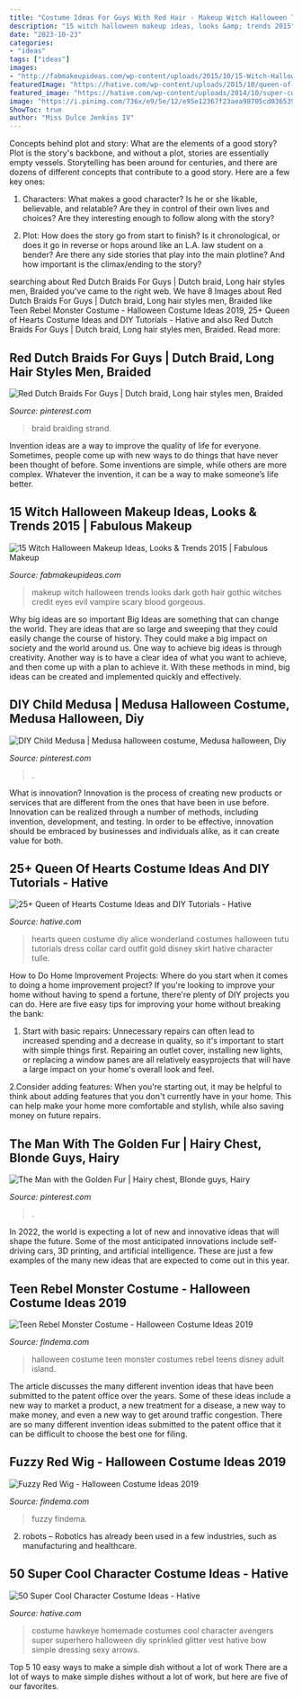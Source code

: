 ```yaml
---
title: "Costume Ideas For Guys With Red Hair - Makeup Witch Halloween Trends Looks Dark Goth Hair Gothic Witches Credit Eyes Evil Vampire Scary Blood Gorgeous"
description: "15 witch halloween makeup ideas, looks &amp; trends 2015"
date: "2023-10-23"
categories:
- "ideas"
tags: ["ideas"]
images:
- "http://fabmakeupideas.com/wp-content/uploads/2015/10/15-Witch-Halloween-Makeup-Ideas-Looks-Trends-2015-5.jpg"
featuredImage: "https://hative.com/wp-content/uploads/2015/10/queen-of-hearts-costume-ideas/9-queen-of-hearts-costume-ideas-and-diy-tutorials.jpg"
featured_image: "https://hative.com/wp-content/uploads/2014/10/super-cool-costume-ideas/10-homemade-hawkeye-costume.jpg"
image: "https://i.pinimg.com/736x/e9/5e/12/e95e12367f23aea98705cd036539d8c3.jpg"
ShowToc: true
author: "Miss Dulce Jenkins IV"
---
```



Concepts behind plot and story: What are the elements of a good story?
Plot is the story's backbone, and without a plot, stories are essentially empty vessels. Storytelling has been around for centuries, and there are dozens of different concepts that contribute to a good story. Here are a few key ones:
1) Characters: What makes a good character? Is he or she likable, believable, and relatable? Are they in control of their own lives and choices? Are they interesting enough to follow along with the story?

2) Plot: How does the story go from start to finish? Is it chronological, or does it go in reverse or hops around like an L.A. law student on a bender? Are there any side stories that play into the main plotline? And how important is the climax/ending to the story?

	

		
searching about Red Dutch Braids For Guys | Dutch braid, Long hair styles men, Braided you've came to the right web. We have 8 Images about Red Dutch Braids For Guys | Dutch braid, Long hair styles men, Braided like Teen Rebel Monster Costume - Halloween Costume Ideas 2019, 25+ Queen of Hearts Costume Ideas and DIY Tutorials - Hative and also Red Dutch Braids For Guys | Dutch braid, Long hair styles men, Braided. Read more:
		
    
## Red Dutch Braids For Guys | Dutch Braid, Long Hair Styles Men, Braided

<img loading=lazy src="https://i.pinimg.com/736x/e9/5e/12/e95e12367f23aea98705cd036539d8c3.jpg" onerror="this.onerror=null;this.src='https://tse4.mm.bing.net/th?id=OIP.u44IK11mrKW9RkD4SvZA3wHaJ4&amp;pid=15.1';" alt="Red Dutch Braids For Guys | Dutch braid, Long hair styles men, Braided">

_Source: pinterest.com_

>braid braiding strand. 

	

Invention ideas are a way to improve the quality of life for everyone. Sometimes, people come up with new ways to do things that have never been thought of before. Some inventions are simple, while others are more complex. Whatever the invention, it can be a way to make someone’s life better.

    
## 15 Witch Halloween Makeup Ideas, Looks &amp; Trends 2015 | Fabulous Makeup

<img loading=lazy src="http://fabmakeupideas.com/wp-content/uploads/2015/10/15-Witch-Halloween-Makeup-Ideas-Looks-Trends-2015-5.jpg" onerror="this.onerror=null;this.src='https://tse4.mm.bing.net/th?id=OIP.Qr8sxopaxVXkAFZU6xo_YgHaLH&amp;pid=15.1';" alt="15 Witch Halloween Makeup Ideas, Looks &amp; Trends 2015 | Fabulous Makeup">

_Source: fabmakeupideas.com_

>makeup witch halloween trends looks dark goth hair gothic witches credit eyes evil vampire scary blood gorgeous. 

	

Why big ideas are so important
Big Ideas are something that can change the world. They are ideas that are so large and sweeping that they could easily change the course of history. They could make a big impact on society and the world around us. One way to achieve big ideas is through creativity. Another way is to have a clear idea of what you want to achieve, and then come up with a plan to achieve it. With these methods in mind, big ideas can be created and implemented quickly and effectively.

    
## DIY Child Medusa | Medusa Halloween Costume, Medusa Halloween, Diy

<img loading=lazy src="https://i.pinimg.com/736x/cd/64/45/cd64457bd74196e59c34da3f6bcdf358.jpg" onerror="this.onerror=null;this.src='https://tse1.mm.bing.net/th?id=OIP.TD5lu-ecwKG1Dfa8XoUkXgHaKK&amp;pid=15.1';" alt="DIY Child Medusa | Medusa halloween costume, Medusa halloween, Diy">

_Source: pinterest.com_

>. 

	

What is innovation?
Innovation is the process of creating new products or services that are different from the ones that have been in use before. Innovation can be realized through a number of methods, including invention, development, and testing. In order to be effective, innovation should be embraced by businesses and individuals alike, as it can create value for both.

    
## 25+ Queen Of Hearts Costume Ideas And DIY Tutorials - Hative

<img loading=lazy src="https://hative.com/wp-content/uploads/2015/10/queen-of-hearts-costume-ideas/9-queen-of-hearts-costume-ideas-and-diy-tutorials.jpg" onerror="this.onerror=null;this.src='https://tse4.mm.bing.net/th?id=OIP.no7zhzf6Hdnhhvz-89F8zQHaLK&amp;pid=15.1';" alt="25+ Queen of Hearts Costume Ideas and DIY Tutorials - Hative">

_Source: hative.com_

>hearts queen costume diy alice wonderland costumes halloween tutu tutorials dress collar card outfit gold disney skirt hative character tulle. 

	

How to Do Home Improvement Projects: Where do you start when it comes to doing a home improvement project?
If you're looking to improve your home without having to spend a fortune, there're plenty of DIY projects you can do. Here are five easy tips for improving your home without breaking the bank:
1. Start with basic repairs: Unnecessary repairs can often lead to increased spending and a decrease in quality, so it's important to start with simple things first. Repairing an outlet cover, installing new lights, or replacing a window panes are all relatively easyprojects that will have a large impact on your home's overall look and feel.

2.Consider adding features: When you're starting out, it may be helpful to think about adding features that you don't currently have in your home. This can help make your home more comfortable and stylish, while also saving money on future repairs.

    
## The Man With The Golden Fur | Hairy Chest, Blonde Guys, Hairy

<img loading=lazy src="https://i.pinimg.com/736x/16/be/6a/16be6aded17715db0678d65e7535d7ad--hairy-chest-imagination.jpg" onerror="this.onerror=null;this.src='https://tse4.mm.bing.net/th?id=OIP.GBQxYgMLK0jSI8_JQS80FgHaLA&amp;pid=15.1';" alt="The Man with the Golden Fur | Hairy chest, Blonde guys, Hairy">

_Source: pinterest.com_

>. 

	

In 2022, the world is expecting a lot of new and innovative ideas that will shape the future. Some of the most anticipated innovations include self-driving cars, 3D printing, and artificial intelligence. These are just a few examples of the many new ideas that are expected to come out in this year.

    
## Teen Rebel Monster Costume - Halloween Costume Ideas 2019

<img loading=lazy src="http://findema.com/wp-content/uploads/2014/10/halloween_20146014.jpg" onerror="this.onerror=null;this.src='https://tse3.mm.bing.net/th?id=OIP.8Xas301NA3P4LMk7jUaGSQHaKl&amp;pid=15.1';" alt="Teen Rebel Monster Costume - Halloween Costume Ideas 2019">

_Source: findema.com_

>halloween costume teen monster costumes rebel teens disney adult island. 

	

The article discusses the many different invention ideas that have been submitted to the patent office over the years. Some of these ideas include a new way to market a product, a new treatment for a disease, a new way to make money, and even a new way to get around traffic congestion. There are so many different invention ideas submitted to the patent office that it can be difficult to choose the best one for filing.

    
## Fuzzy Red Wig - Halloween Costume Ideas 2019

<img loading=lazy src="http://findema.com/wp-content/uploads/2014/10/halloween_20146494.jpg" onerror="this.onerror=null;this.src='https://tse2.mm.bing.net/th?id=OIP.Dfft8ysuoAgBwDhtk_bEjAHaKl&amp;pid=15.1';" alt="Fuzzy Red Wig - Halloween Costume Ideas 2019">

_Source: findema.com_

>fuzzy findema. 

	

2. robots – Robotics has already been used in a few industries, such as manufacturing and healthcare.

    
## 50 Super Cool Character Costume Ideas - Hative

<img loading=lazy src="https://hative.com/wp-content/uploads/2014/10/super-cool-costume-ideas/10-homemade-hawkeye-costume.jpg" onerror="this.onerror=null;this.src='https://tse3.mm.bing.net/th?id=OIP.qDukFPy1sEzK_sTSee0YMwHaLG&amp;pid=15.1';" alt="50 Super Cool Character Costume Ideas - Hative">

_Source: hative.com_

>costume hawkeye homemade costumes cool character avengers super superhero halloween diy sprinkled glitter vest hative bow simple dressing sexy arrows. 

	

Top 5 10 easy ways to make a simple dish without a lot of work
There are a lot of ways to make simple dishes without a lot of work, but here are five of our favorites.


